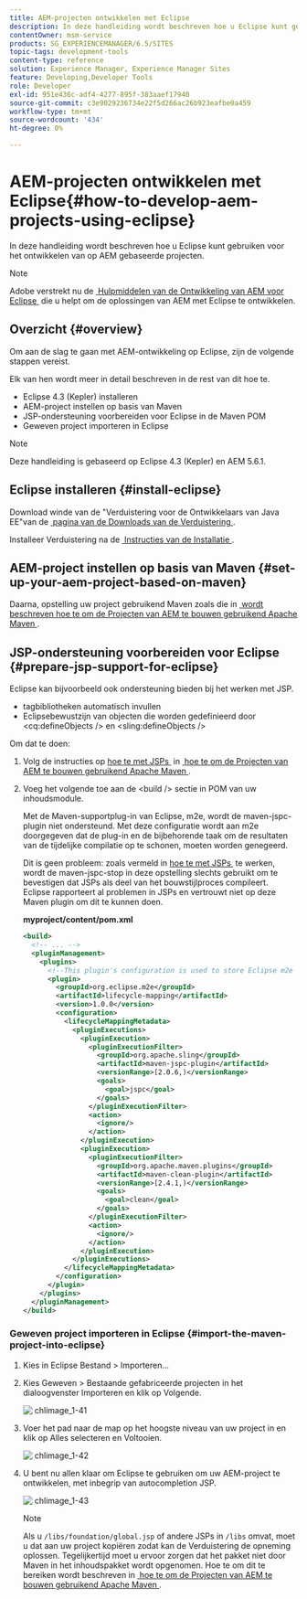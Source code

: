 ```yaml
---
title: AEM-projecten ontwikkelen met Eclipse
description: In deze handleiding wordt beschreven hoe u Eclipse kunt gebruiken voor het ontwikkelen van op AEM gebaseerde projecten
contentOwner: msm-service
products: SG_EXPERIENCEMANAGER/6.5/SITES
topic-tags: development-tools
content-type: reference
solution: Experience Manager, Experience Manager Sites
feature: Developing,Developer Tools
role: Developer
exl-id: 951e436c-adf4-4277-895f-383aaef17940
source-git-commit: c3e9029236734e22f5d266ac26b923eafbe0a459
workflow-type: tm+mt
source-wordcount: '434'
ht-degree: 0%

---
```


# AEM-projecten ontwikkelen met Eclipse{#how-to-develop-aem-projects-using-eclipse}

In deze handleiding wordt beschreven hoe u Eclipse kunt gebruiken voor het ontwikkelen van op AEM gebaseerde projecten.

>[!NOTE]
>
>Adobe verstrekt nu de [&#x200B; Hulpmiddelen van de Ontwikkeling van AEM voor Eclipse &#x200B;](/help/sites-developing/aem-eclipse.md) die u helpt om de oplossingen van AEM met Eclipse te ontwikkelen.

## Overzicht {#overview}

Om aan de slag te gaan met AEM-ontwikkeling op Eclipse, zijn de volgende stappen vereist.

Elk van hen wordt meer in detail beschreven in de rest van dit hoe te.

* Eclipse 4.3 (Kepler) installeren
* AEM-project instellen op basis van Maven
* JSP-ondersteuning voorbereiden voor Eclipse in de Maven POM
* Geweven project importeren in Eclipse

>[!NOTE]
>
>Deze handleiding is gebaseerd op Eclipse 4.3 (Kepler) en AEM 5.6.1.

## Eclipse installeren {#install-eclipse}

Download winde van de &quot;Verduistering voor de Ontwikkelaars van Java EE&quot;van de [&#x200B; pagina van de Downloads van de Verduistering &#x200B;](https://www.eclipse.org/downloads/).

Installeer Verduistering na de [&#x200B; Instructies van de Installatie &#x200B;](https://wiki.eclipse.org/Eclipse/Installation).

## AEM-project instellen op basis van Maven {#set-up-your-aem-project-based-on-maven}

Daarna, opstelling uw project gebruikend Maven zoals die in [&#x200B; wordt beschreven hoe te om de Projecten van AEM te bouwen gebruikend Apache Maven &#x200B;](/help/sites-developing/ht-projects-maven.md).

## JSP-ondersteuning voorbereiden voor Eclipse {#prepare-jsp-support-for-eclipse}

Eclipse kan bijvoorbeeld ook ondersteuning bieden bij het werken met JSP.

* tagbibliotheken automatisch invullen
* Eclipsebewustzijn van objecten die worden gedefinieerd door &lt;cq:defineObjects /> en &lt;sling:defineObjects />

Om dat te doen:

1. Volg de instructies op [&#x200B; hoe te met JSPs &#x200B;](/help/sites-developing/ht-projects-maven.md#how-to-work-with-jsps) in [&#x200B; hoe te om de Projecten van AEM te bouwen gebruikend Apache Maven &#x200B;](/help/sites-developing/ht-projects-maven.md).
1. Voeg het volgende toe aan de &lt;build /> sectie in POM van uw inhoudsmodule.

   Met de Maven-supportplug-in van Eclipse, m2e, wordt de maven-jspc-plugin niet ondersteund. Met deze configuratie wordt aan m2e doorgegeven dat de plug-in en de bijbehorende taak om de resultaten van de tijdelijke compilatie op te schonen, moeten worden genegeerd.

   Dit is geen probleem: zoals vermeld in [&#x200B; hoe te met JSPs &#x200B;](/help/sites-developing/ht-projects-maven.md#how-to-work-with-jsps) te werken, wordt de maven-jspc-stop in deze opstelling slechts gebruikt om te bevestigen dat JSPs als deel van het bouwstijlproces compileert. Eclipse rapporteert al problemen in JSPs en vertrouwt niet op deze Maven plugin om dit te kunnen doen.

   **myproject/content/pom.xml**

   ```xml
   <build>
     <!-- ... -->
     <pluginManagement>
       <plugins>
         <!--This plugin's configuration is used to store Eclipse m2e settings only. It has no influence on the Maven build itself.-->
         <plugin>
           <groupId>org.eclipse.m2e</groupId>
           <artifactId>lifecycle-mapping</artifactId>
           <version>1.0.0</version>
           <configuration>
             <lifecycleMappingMetadata>
               <pluginExecutions>
                 <pluginExecution>
                   <pluginExecutionFilter>
                     <groupId>org.apache.sling</groupId>
                     <artifactId>maven-jspc-plugin</artifactId>
                     <versionRange>[2.0.6,)</versionRange>
                     <goals>
                       <goal>jspc</goal>
                     </goals>
                   </pluginExecutionFilter>
                   <action>
                     <ignore/>
                   </action>
                 </pluginExecution>
                 <pluginExecution>
                   <pluginExecutionFilter>
                     <groupId>org.apache.maven.plugins</groupId>
                     <artifactId>maven-clean-plugin</artifactId>
                     <versionRange>[2.4.1,)</versionRange>
                     <goals>
                       <goal>clean</goal>
                     </goals>
                   </pluginExecutionFilter>
                   <action>
                     <ignore/>
                   </action>
                 </pluginExecution>
               </pluginExecutions>
             </lifecycleMappingMetadata>
           </configuration>
         </plugin>
       </plugins>
     </pluginManagement>
   </build>
   ```

### Geweven project importeren in Eclipse {#import-the-maven-project-into-eclipse}

1. Kies in Eclipse Bestand > Importeren...
1. Kies Geweven > Bestaande gefabriceerde projecten in het dialoogvenster Importeren en klik op Volgende.

   ![&#x200B; chlimage_1-41 &#x200B;](assets/chlimage_1-41a.png)

1. Voer het pad naar de map op het hoogste niveau van uw project in en klik op Alles selecteren en Voltooien.

   ![&#x200B; chlimage_1-42 &#x200B;](assets/chlimage_1-42a.png)

1. U bent nu allen klaar om Eclipse te gebruiken om uw AEM-project te ontwikkelen, met inbegrip van autocompletion JSP.

   ![&#x200B; chlimage_1-43 &#x200B;](assets/chlimage_1-43a.png)

   >[!NOTE]
   >
   >Als u `/libs/foundation/global.jsp` of andere JSPs in `/libs` omvat, moet u dat aan uw project kopiëren zodat kan de Verduistering de opneming oplossen. Tegelijkertijd moet u ervoor zorgen dat het pakket niet door Maven in het inhoudspakket wordt opgenomen. Hoe te om dit te bereiken wordt beschreven in [&#x200B; hoe te om de Projecten van AEM te bouwen gebruikend Apache Maven &#x200B;](/help/sites-developing/ht-projects-maven.md).
